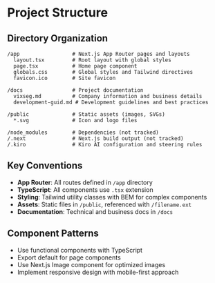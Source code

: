 # Project Structure

## Directory Organization

```
/app                 # Next.js App Router pages and layouts
  layout.tsx         # Root layout with global styles
  page.tsx           # Home page component
  globals.css        # Global styles and Tailwind directives
  favicon.ico        # Site favicon

/docs                # Project documentation
  vixseg.md          # Company information and business details
  development-guid.md # Development guidelines and best practices

/public              # Static assets (images, SVGs)
  *.svg              # Icon and logo files

/node_modules        # Dependencies (not tracked)
/.next               # Next.js build output (not tracked)
/.kiro               # Kiro AI configuration and steering rules
```

## Key Conventions

- **App Router**: All routes defined in `/app` directory
- **TypeScript**: All components use `.tsx` extension
- **Styling**: Tailwind utility classes with BEM for complex components
- **Assets**: Static files in `/public`, referenced with `/filename.ext`
- **Documentation**: Technical and business docs in `/docs`

## Component Patterns

- Use functional components with TypeScript
- Export default for page components
- Use Next.js Image component for optimized images
- Implement responsive design with mobile-first approach
